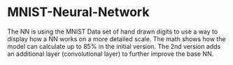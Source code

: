# MNIST-Neural-Network

The NN is using the MNIST Data set of hand drawn digits to use a way to display how a NN works on a more detailed scale.
The math shows how the model can calculate up to 85% in the initial version.
The 2nd version adds an additional layer (convolutional layer) to further improve the base NN.


